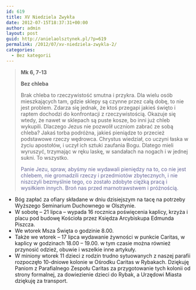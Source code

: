 ```yaml
---
id: 619
title: XV Niedziela Zwykła
date: 2012-07-15T18:37:31+00:00
author: admin
layout: post
guid: http://anielaolsztynek.pl/?p=619
permalink: /2012/07/xv-niedziela-zwykla-2/
categories:
  - Bez kategorii
---
```

> **Mk 6, 7-13**
> 
> **Bez chleba**
> 
> Brak chleba to rzeczywistość smutna i przykra. Dla wielu osób mieszkających tam, gdzie sklepy są czynne przez całą dobę, to nie jest problem. Zdarza się jednak, że ktoś przegapi jakieś święto i raptem dochodzi do konfrontacji z rzeczywistością. Okazuje się wtedy, że nawet w sklepach są puste kosze, bo inni już chleb wykupili. Dlaczego Jezus nie pozwolił uczniom zabrać ze sobą chleba? Jakaś torba podróżna, jakieś pieniądze to przecież podstawowe rzeczy wędrowca. Chrystus wiedział, co uczyni łaska w życiu apostołów, i uczył ich sztuki zaufania Bogu. Dlatego mieli wyruszyć, trzymając w ręku laskę, w sandałach na nogach i w jednej sukni. To wszystko.
> 
> <span style="color: #666699;">Panie Jezu, spraw, abyśmy nie wydawali pieniędzy na to, co nie jest chlebem, nie gromadzili rzeczy i przedmiotów zbytecznych, i nie niszczyli bezmyślnie tego, co zostało zdobyte ciężką pracą i wysiłkiem innych. Broń nas przed marnotrawstwem i próżnością.</span>

  * <span style="font-style: normal;">Bóg zapłać za ofiary składane w dniu dzisiejszym na tacę na potrzeby Wyższego Seminarium Duchownego w Olsztynie.</span>
  * <span style="font-style: normal;">W sobotę &#8211; 21 lipca &#8211; wypada 16 rocznica poświęcenia kaplicy, krzyża i placu pod budowę Kościoła przez Księdza Arcybiskupa Edmunda Piszcza.</span>
  * <span style="font-style: normal;">We wtorek Msza Święta o godzinie 8.00.</span>
  * <span style="font-style: normal;">Także we wtorek &#8211; 17 lipca wydawanie żywności w punkcie Caritas, w kaplicy w godzinach 18.00 &#8211; 19.00. w tym czasie można również przynosić odzież, obuwie i wszelkie inne artykuły.</span>
  * <span style="font-style: normal;">W miniony wtorek 11 dzieci z rodzin trudno sytuowanych z naszej parafii rozpoczęło 10-dniowe kolonie w Ośrodku Caritas w Rybakach. Dziękuję Paniom z Parafialnego Zespołu Caritas za przygotowanie tych kolonii od strony formalnej, za dowiezienie dzieci do Rybak, a Urzędowi Miasta dziękuję za transport.</span>